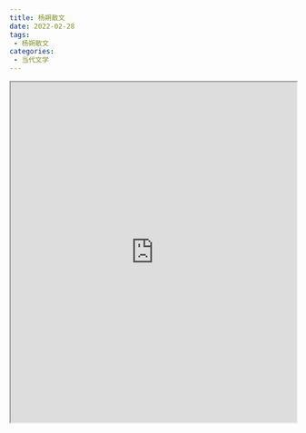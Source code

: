 ```yaml
---
title: 杨朔散文
date: 2022-02-28
tags:
 - 杨朔散文
categories:
 - 当代文学
---
```




<iframe src="http://localhost:8080/pdf/web/viewer.html?file=https://vkceyugu.cdn.bspapp.com/VKCEYUGU-e9075d72-0451-48df-afe1-d46932ae4554/fa8172e2-645e-4f24-ab80-4f94cf974a7e.pdf" width="100%" height="600px"></iframe>
